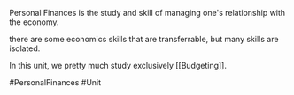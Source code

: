 Personal Finances is the study and skill of managing one's relationship with the economy.

there are some economics skills that are transferrable, but many skills are isolated.

In this unit, we pretty much study exclusively [[Budgeting]].

#PersonalFinances #Unit